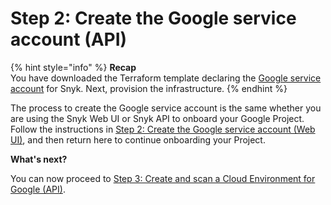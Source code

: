 # Step 2: Create the Google service account (API)

{% hint style="info" %}
**Recap**\
You have downloaded the Terraform template declaring the [Google service account](https://cloud.google.com/iam/docs/service-accounts) for Snyk. Next, provision the infrastructure.
{% endhint %}

The process to create the Google service account is the same whether you are using the Snyk Web UI or Snyk API to onboard your Google Project. Follow the instructions in [Step 2: Create the Google service account (Web UI)](../google-cloud-integration-web-ui/step-2-create-the-google-service-account-api.md), and then return here to continue onboarding your Project.

**What's next?**

You can now proceed to [Step 3: Create and scan a Cloud Environment for Google (API)](step-3-create-and-scan-a-snyk-cloud-environment-for-google-api.md).
